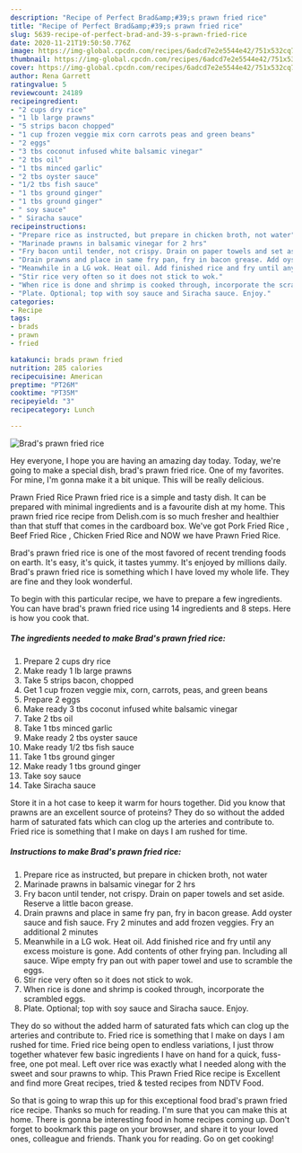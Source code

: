 ```yaml
---
description: "Recipe of Perfect Brad&amp;#39;s prawn fried rice"
title: "Recipe of Perfect Brad&amp;#39;s prawn fried rice"
slug: 5639-recipe-of-perfect-brad-and-39-s-prawn-fried-rice
date: 2020-11-21T19:50:50.776Z
image: https://img-global.cpcdn.com/recipes/6adcd7e2e5544e42/751x532cq70/brads-prawn-fried-rice-recipe-main-photo.jpg
thumbnail: https://img-global.cpcdn.com/recipes/6adcd7e2e5544e42/751x532cq70/brads-prawn-fried-rice-recipe-main-photo.jpg
cover: https://img-global.cpcdn.com/recipes/6adcd7e2e5544e42/751x532cq70/brads-prawn-fried-rice-recipe-main-photo.jpg
author: Rena Garrett
ratingvalue: 5
reviewcount: 24189
recipeingredient:
- "2 cups dry rice"
- "1 lb large prawns"
- "5 strips bacon chopped"
- "1 cup frozen veggie mix corn carrots peas and green beans"
- "2 eggs"
- "3 tbs coconut infused white balsamic vinegar"
- "2 tbs oil"
- "1 tbs minced garlic"
- "2 tbs oyster sauce"
- "1/2 tbs fish sauce"
- "1 tbs ground ginger"
- "1 tbs ground ginger"
- " soy sauce"
- " Siracha sauce"
recipeinstructions:
- "Prepare rice as instructed, but prepare in chicken broth, not water"
- "Marinade prawns in balsamic vinegar for 2 hrs"
- "Fry bacon until tender, not crispy. Drain on paper towels and set aside. Reserve a little bacon grease."
- "Drain prawns and place in same fry pan, fry in bacon grease. Add oyster sauce and fish sauce. Fry 2 minutes and add frozen veggies. Fry an additional 2 minutes"
- "Meanwhile in a LG wok. Heat oil. Add finished rice and fry until any excess moisture is gone. Add contents of other frying pan. Including all sauce. Wipe empty fry pan out with paper towel and use to scramble the eggs."
- "Stir rice very often so it does not stick to wok."
- "When rice is done and shrimp is cooked through, incorporate the scrambled eggs."
- "Plate. Optional; top with soy sauce and Siracha sauce. Enjoy."
categories:
- Recipe
tags:
- brads
- prawn
- fried

katakunci: brads prawn fried 
nutrition: 285 calories
recipecuisine: American
preptime: "PT26M"
cooktime: "PT35M"
recipeyield: "3"
recipecategory: Lunch

---
```



![Brad&#39;s prawn fried rice](https://img-global.cpcdn.com/recipes/6adcd7e2e5544e42/751x532cq70/brads-prawn-fried-rice-recipe-main-photo.jpg)

Hey everyone, I hope you are having an amazing day today. Today, we're going to make a special dish, brad&#39;s prawn fried rice. One of my favorites. For mine, I'm gonna make it a bit unique. This will be really delicious.

Prawn Fried Rice Prawn fried rice is a simple and tasty dish. It can be prepared with minimal ingredients and is a favourite dish at my home. This prawn fried rice recipe from Delish.com is so much fresher and healthier than that stuff that comes in the cardboard box. We&#39;ve got Pork Fried Rice , Beef Fried Rice , Chicken Fried Rice and NOW we have Prawn Fried Rice.

Brad&#39;s prawn fried rice is one of the most favored of recent trending foods on earth. It's easy, it's quick, it tastes yummy. It's enjoyed by millions daily. Brad&#39;s prawn fried rice is something which I have loved my whole life. They are fine and they look wonderful.


To begin with this particular recipe, we have to prepare a few ingredients. You can have brad&#39;s prawn fried rice using 14 ingredients and 8 steps. Here is how you cook that.

<!--inarticleads1-->

##### The ingredients needed to make Brad&#39;s prawn fried rice:

1. Prepare 2 cups dry rice
1. Make ready 1 lb large prawns
1. Take 5 strips bacon, chopped
1. Get 1 cup frozen veggie mix, corn, carrots, peas, and green beans
1. Prepare 2 eggs
1. Make ready 3 tbs coconut infused white balsamic vinegar
1. Take 2 tbs oil
1. Take 1 tbs minced garlic
1. Make ready 2 tbs oyster sauce
1. Make ready 1/2 tbs fish sauce
1. Take 1 tbs ground ginger
1. Make ready 1 tbs ground ginger
1. Take  soy sauce
1. Take  Siracha sauce


Store it in a hot case to keep it warm for hours together. Did you know that prawns are an excellent source of proteins? They do so without the added harm of saturated fats which can clog up the arteries and contribute to. Fried rice is something that I make on days I am rushed for time. 

<!--inarticleads2-->

##### Instructions to make Brad&#39;s prawn fried rice:

1. Prepare rice as instructed, but prepare in chicken broth, not water
1. Marinade prawns in balsamic vinegar for 2 hrs
1. Fry bacon until tender, not crispy. Drain on paper towels and set aside. Reserve a little bacon grease.
1. Drain prawns and place in same fry pan, fry in bacon grease. Add oyster sauce and fish sauce. Fry 2 minutes and add frozen veggies. Fry an additional 2 minutes
1. Meanwhile in a LG wok. Heat oil. Add finished rice and fry until any excess moisture is gone. Add contents of other frying pan. Including all sauce. Wipe empty fry pan out with paper towel and use to scramble the eggs.
1. Stir rice very often so it does not stick to wok.
1. When rice is done and shrimp is cooked through, incorporate the scrambled eggs.
1. Plate. Optional; top with soy sauce and Siracha sauce. Enjoy.


They do so without the added harm of saturated fats which can clog up the arteries and contribute to. Fried rice is something that I make on days I am rushed for time. Fried rice being open to endless variations, I just throw together whatever few basic ingredients I have on hand for a quick, fuss-free, one pot meal. Left over rice was exactly what I needed along with the sweet and sour prawns to whip. This Prawn Fried Rice recipe is Excellent and find more Great recipes, tried &amp; tested recipes from NDTV Food. 

So that is going to wrap this up for this exceptional food brad&#39;s prawn fried rice recipe. Thanks so much for reading. I'm sure that you can make this at home. There is gonna be interesting food in home recipes coming up. Don't forget to bookmark this page on your browser, and share it to your loved ones, colleague and friends. Thank you for reading. Go on get cooking!
